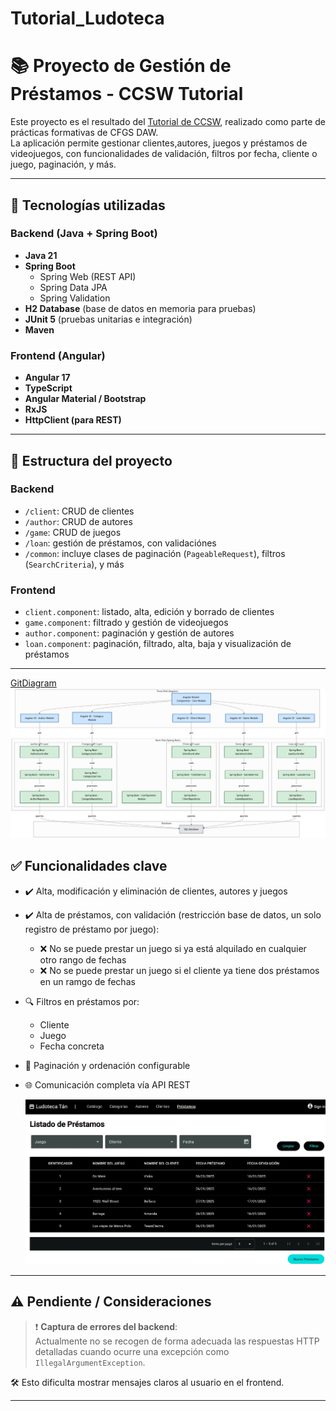 # Tutorial_Ludoteca  
# 📚 Proyecto de Gestión de Préstamos - CCSW Tutorial

Este proyecto es el resultado del [Tutorial de CCSW](https://ccsw-csd.github.io/tutorial/), realizado como parte de prácticas formativas de CFGS DAW.  
La aplicación permite gestionar clientes,autores, juegos y préstamos de videojuegos, con funcionalidades de validación, filtros por fecha, cliente o juego, paginación, y más.

---

## 🚀 Tecnologías utilizadas

### Backend (Java + Spring Boot)
- **Java 21**
- **Spring Boot**
  - Spring Web (REST API)
  - Spring Data JPA
  - Spring Validation
- **H2 Database** (base de datos en memoria para pruebas)
- **JUnit 5** (pruebas unitarias e integración)
- **Maven**

### Frontend (Angular)
- **Angular 17**
- **TypeScript**
- **Angular Material / Bootstrap**
- **RxJS**
- **HttpClient (para REST)**

---

## 📂 Estructura del proyecto

### Backend
- `/client`: CRUD de clientes
- `/author`: CRUD de autores
- `/game`: CRUD de juegos
- `/loan`: gestión de préstamos, con validaciónes
- `/common`: incluye clases de paginación (`PageableRequest`), filtros (`SearchCriteria`), y más

### Frontend
- `client.component`: listado, alta, edición y borrado de clientes
- `game.component`: filtrado y gestión de videojuegos
- `author.component`: paginación y gestión de autores
- `loan.component`: paginación, filtrado, alta, baja y visualización de préstamos

---  
[GitDiagram](https://gitdiagram.com/AnaGonBu/Tutorial_Ludoteca)  
![Diagrama](/Screenshots/diagram.png)

## ✅ Funcionalidades clave

- ✔️ Alta, modificación y eliminación de clientes, autores y juegos
- ✔️ Alta de préstamos, con validación (restricción base de datos, un solo registro de préstamo por juego):
  - ❌ No se puede prestar un juego si ya está alquilado en cualquier otro rango de fechas
  - ❌ No se puede prestar un juego si el cliente ya tiene dos préstamos en un ramgo de fechas
- 🔍 Filtros en préstamos por:
  - Cliente
  - Juego
  - Fecha concreta
- 📄 Paginación y ordenación configurable
- 🌐 Comunicación completa vía API REST

  ![Listado de Préstamos](/Screenshots/Loans.png)


---

## ⚠️ Pendiente / Consideraciones

> ❗ **Captura de errores del backend**:  
Actualmente no se recogen de forma adecuada las respuestas HTTP detalladas cuando ocurre una excepción como `IllegalArgumentException`.  
  
🛠️ Esto dificulta mostrar mensajes claros al usuario en el frontend.

---

